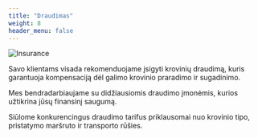 ```yaml
---
title: "Draudimas"
weight: 8
header_menu: false
---
```


![Insurance](images/stock-vector-shipwreck-of-cargo-ship-vessel-sinking-in-ocean-with-goods-containers-going-under-water-surface-on-1539104057.jpg)

Savo klientams visada rekomenduojame įsigyti krovinių draudimą, kuris garantuoja kompensaciją dėl galimo krovinio praradimo ir sugadinimo. 

Mes bendradarbiaujame su didžiausiomis draudimo įmonėmis, kurios užtikrina jūsų finansinį saugumą. 

Siūlome konkurencingus draudimo tarifus priklausomai nuo krovinio tipo, pristatymo maršruto ir transporto rūšies.
